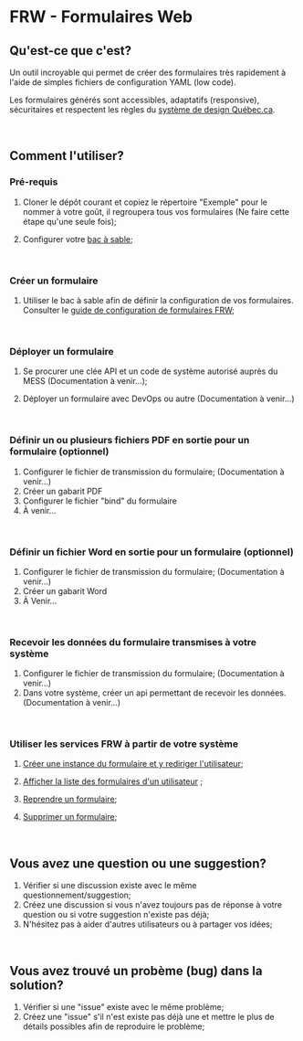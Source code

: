 # FRW - Formulaires Web

## Qu'est-ce que c'est?
Un outil incroyable qui permet de créer des formulaires très rapidement à l'aide de simples fichiers de configuration YAML (low code).

Les formulaires générés sont accessibles, adaptatifs (responsive), sécuritaires et respectent les règles du [système de design Québec.ca](https://design.quebec.ca/).


&nbsp;
## Comment l'utiliser?
### Pré-requis

1. Cloner le dépôt courant et copiez le répertoire "Exemple" pour le nommer à votre goût, il regroupera tous vos formulaires (Ne faire cette étape qu'une seule fois);

1. Configurer votre [bac à sable](https://formulaires.it.mtess.gouv.qc.ca/Form/1/P700U/0/N/#p=2);

&nbsp;
### Créer un formulaire
  
1. Utiliser le bac à sable afin de définir la configuration de vos formulaires. Consulter le [guide de configuration de formulaires FRW](https://formulaires.it.mtess.gouv.qc.ca/Form/1/P700U/0/N); 

&nbsp;
### Déployer un formulaire

1. Se procurer une clée API et un code de système autorisé auprès du MESS (Documentation à venir...);
   
1. Déployer un formulaire avec DevOps ou autre (Documentation à venir...)
 
&nbsp;
### Définir un ou plusieurs fichiers PDF en sortie pour un formulaire (optionnel)
1. Configurer le fichier de transmission du formulaire; (Documentation à venir...) 
1. Créer un gabarit PDF 
1. Configurer le fichier "bind" du formulaire
1. À venir...

&nbsp;
### Définir un fichier Word en sortie pour un formulaire (optionnel)
1. Configurer le fichier de transmission du formulaire; (Documentation à venir...) 
1. Créer un gabarit Word 
1. À Venir...

&nbsp;
### Recevoir les données du formulaire transmises à votre système
1. Configurer le fichier de transmission du formulaire; (Documentation à venir...) 
1. Dans votre système, créer un api permettant de recevoir les données. (Documentation à venir...) 

&nbsp;
### Utiliser les services FRW à partir de votre système

1. [Créer une instance du formulaire et y rediriger l'utilisateur](https://github.com/MTESSDev/FRW/blob/main/Documentation/ConnexionAuSysteme.md#cr%C3%A9er-un-formulaire-et-y-rediriger-lutilisateur);
1. [Afficher la liste des formulaires d'un utilisateur](https://github.com/MTESSDev/FRW/blob/main/Documentation/ConnexionAuSysteme.md#afficher-la-liste-des-formulaires-dun-utilisateur) ;
1. [Reprendre un formulaire](https://github.com/MTESSDev/FRW/blob/main/Documentation/ConnexionAuSysteme.md#reprendre-un-formulaire);

1. [Supprimer un formulaire](https://github.com/MTESSDev/FRW/blob/main/Documentation/ConnexionAuSysteme.md#supprimer-un-formulaire);


&nbsp;
## Vous avez une question ou une suggestion?

1. Vérifier si une discussion existe avec le même questionnement/suggestion;
1. Créez une discussion si vous n'avez toujours pas de réponse à votre question ou si votre suggestion n'existe pas déjà;
1. N'hésitez pas à aider d'autres utilisateurs ou à partager vos idées;

&nbsp;
## Vous avez trouvé un probème (bug) dans la solution?

1. Vérifier si une "issue" existe avec le même problème;
1. Créez une "issue" s'il n'est existe pas déjà une et mettre le plus de détails possibles afin de reproduire le problème;
